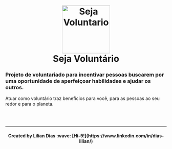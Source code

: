 <h1 align="center">
    <img alt="Seja Voluntario" src="https://cdn4.iconfinder.com/data/icons/charity-9/35/charity-10-512.png"
    width="150px"/>
    <br>
    Seja Voluntário

</h1>

<h3>Projeto de voluntariado para incentivar pessoas buscarem por  uma oportunidade de aperfeiçoar habilidades e ajudar os outros.</h3>

Atuar como voluntário traz benefícios para você, para as pessoas ao seu redor e para o planeta.

<br><br>

<hr>
<h4 align="center"> Created by Lilian Dias :wave: [Hi-5!](https://www.linkedin.com/in/dias-lilian/) </h4>
